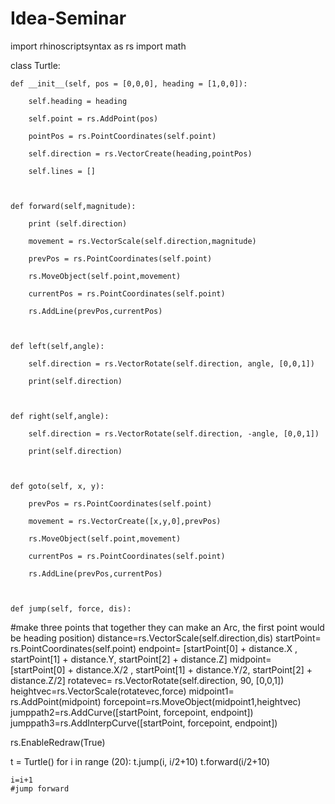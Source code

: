 # Idea-Seminar
import rhinoscriptsyntax as rs
import math


class Turtle:

    def __init__(self, pos = [0,0,0], heading = [1,0,0]):

        self.heading = heading

        self.point = rs.AddPoint(pos)

        pointPos = rs.PointCoordinates(self.point)

        self.direction = rs.VectorCreate(heading,pointPos)

        self.lines = []



    def forward(self,magnitude):

        print (self.direction)

        movement = rs.VectorScale(self.direction,magnitude)

        prevPos = rs.PointCoordinates(self.point)

        rs.MoveObject(self.point,movement)

        currentPos = rs.PointCoordinates(self.point)

        rs.AddLine(prevPos,currentPos)



    def left(self,angle):

        self.direction = rs.VectorRotate(self.direction, angle, [0,0,1])

        print(self.direction)



    def right(self,angle):

        self.direction = rs.VectorRotate(self.direction, -angle, [0,0,1])

        print(self.direction)



    def goto(self, x, y):

        prevPos = rs.PointCoordinates(self.point)

        movement = rs.VectorCreate([x,y,0],prevPos)

        rs.MoveObject(self.point,movement)

        currentPos = rs.PointCoordinates(self.point)

        rs.AddLine(prevPos,currentPos)



    def jump(self, force, dis):
#make three points that together they can make an Arc, the first point would be heading position)
        distance=rs.VectorScale(self.direction,dis)
        startPoint= rs.PointCoordinates(self.point)
        endpoint= [startPoint[0] + distance.X , startPoint[1] + distance.Y, startPoint[2] + distance.Z]
        midpoint= [startPoint[0] + distance.X/2 , startPoint[1] + distance.Y/2, startPoint[2] + distance.Z/2]
        rotatevec= rs.VectorRotate(self.direction, 90, [0,0,1])
        heightvec=rs.VectorScale(rotatevec,force)
        midpoint1= rs.AddPoint(midpoint)
        forcepoint=rs.MoveObject(midpoint1,heightvec)
        jumppath2=rs.AddCurve([startPoint, forcepoint, endpoint])
        jumppath3=rs.AddInterpCurve([startPoint, forcepoint, endpoint])
        
rs.EnableRedraw(True)
        
t = Turtle()
for i in range (20):
    t.jump(i, i/2+10)
    t.forward(i/2+10)
    
    i=i+1
    #jump forward
